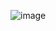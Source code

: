 ![image](https://github.com/Belevvv/Lesson2ISP11-27/assets/129681337/22793f9f-8228-477a-8fa1-965d7a0557c7)

